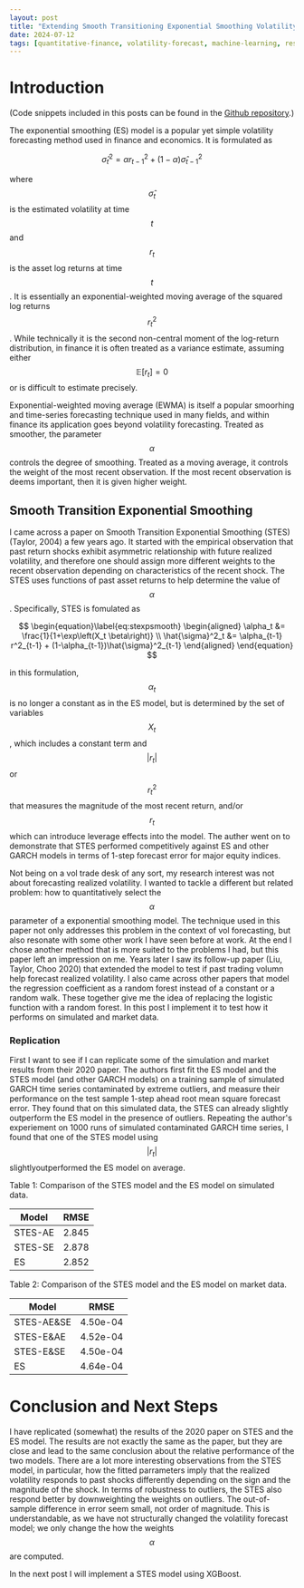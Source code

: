 ```yaml
---
layout: post
title: "Extending Smooth Transitioning Exponential Smoothing Volatility Forecasts (Part 1 - Replication)"
date: 2024-07-12
tags: [quantitative-finance, volatility-forecast, machine-learning, research]
---
```


<script type="text/javascript" src="https://cdn.mathjax.org/mathjax/latest/MathJax.js?config=default"></script>

# Introduction

(Code snippets included in this posts can be found in the [Github repository](https://github.com/steveya/steveya.github.io/blob/8a20c7552a82a586e9334eb12e2df500c9e95379/content/volatility_forecasts/random_forest_ewma.ipynb).)

The exponential smoothing (ES) model is a popular yet simple volatility forecasting method used in finance and economics. It is formulated as

$$
\begin{equation}\label{eq:expsmooth}
    \hat{\sigma}^2_t = \alpha r^2_{t-1} + (1-\alpha)\hat{\sigma}^2_{t-1}
\end{equation}
$$

where $$\hat{\sigma}_t$$ is the estimated volatility at time $$t$$ and $$r_t$$ is the asset log returns at time $$t$$. It is essentially an exponential-weighted moving average of the squared log returns $$r_t^2$$. While technically it is the second non-central moment of the log-return distribution, in finance it is often treated as a variance estimate, assuming either $$\mathbb{E}\left[r_t\right] = 0$$ or is difficult to estimate precisely.

Exponential-weighted moving average (EWMA) is itself a popular smoorhing and time-series forecasting technique used in many fields, and within finance its application goes beyond volatility forecasting. Treated as smoother, the parameter $$\alpha$$ controls the degree of smoothing. Treated as a moving average, it controls the weight of the most recent observation. If the most recent observation is deems important, then it is given higher weight.


## Smooth Transition Exponential Smoothing
I came across a paper on Smooth Transition Exponential Smoothing (STES) (Taylor, 2004) a few years ago. It started with the empirical observation that past return shocks exhibit asymmetric relationship with future realized volatility, and therefore one should assign more different weights to the recent observation depending on characteristics of the recent shock. The STES uses functions of past asset returns to help determine the value of $$\alpha$$. Specifically, STES is fomulated as 

$$
\begin{equation}\label{eq:stexpsmooth}
    \begin{aligned}
        \alpha_t &= \frac{1}{1+\exp\left(X_t \beta\right)} \\
        \hat{\sigma}^2_t &= \alpha_{t-1} r^2_{t-1} + (1-\alpha_{t-1})\hat{\sigma}^2_{t-1}
    \end{aligned}
\end{equation}
$$

in this formulation, $$\alpha_t$$ is no longer a constant as in the ES model, but is determined by the set of variables $$X_t$$, which includes a constant term and $$\lvert r_t \rvert$$ or $$r_t^2$$ that measures the magnitude of the most recent return, and/or $$r_t$$ which can introduce leverage effects into the model. The auther went on to demonstrate that STES performed competitively against ES and other GARCH models in terms of 1-step forecast error for major equity indices.

Not being on a vol trade desk of any sort, my research interest was not about forecasting realized volatility. I wanted to tackle a different but related problem: how to quantitatively select the $$\alpha$$ parameter of a exponential smoothing model. The technique used in this paper not only addresses this problem in the context of vol forecasting, but also resonate with some other work I have seen before at work. At the end I chose another method that is more suited to the problems I had, but this paper left an impression on me. Years later I saw its follow-up paper (Liu, Taylor, Choo 2020) that extended the model to test if past trading volumn help forecast realized volatility. I also came across other papers that model the regression coefficient as a random forest instead of a constant or a random walk. These together give me the idea of replacing the logistic function with a random forest. In this post I implement it to test how it performs on simulated and market data.

### Replication
First I want to see if I can replicate some of the simulation and market results from their 2020 paper. The authors first fit the ES model and the STES model (and other GARCH models) on a training sample of simulated GARCH time series contaminated by extreme outliers, and measure their performance on the test sample 1-step ahead root mean square forecast error. They found that on this simulated data, the STES can already slightly outperform the ES model in the presence of outliers. Repeating the author's experiement on 1000 runs of simulated contaminated GARCH time series, I found that one of the STES model using $$\lvert r_t \rvert$$ slightlyoutperformed the ES model on average.

Table 1: Comparison of the STES model and the ES model on simulated data.

| Model | RMSE |
| --- | --- |
| STES-AE | 2.845 |
| STES-SE | 2.878 |
| ES      | 2.852 |

Table 2: Comparison of the STES model and the ES model on market data.

| Model | RMSE |
| --- | --- |
| STES-AE&SE | 4.50e-04 |
| STES-E&AE | 4.52e-04 |
| STES-E&SE | 4.50e-04 |
| ES        | 4.64e-04 |

# Conclusion and Next Steps
I have replicated (somewhat) the results of the 2020 paper on STES and the ES model. The results are not exactly the same as the paper, but they are close and lead to the same conclusion about the relative performance of the two models. There are a lot more interesting observations from the STES model, in particular, how the fitted parrameters imply that the realized volatility responds to past shocks differently depending on the sign and the magnitude of the shock. In terms of robustness to outliers, the STES also respond better by downweighting the weights on outliers. The out-of-sample difference in error seem small, not order of magnitude. This is understandable, as we have not structurally changed the volatility forecast model; we only change the how the weights $$\alpha$$ are computed.

In the next post I will implement a STES model using XGBoost. 